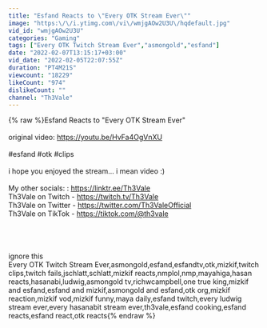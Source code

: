```yaml
---
title: "Esfand Reacts to \"Every OTK Stream Ever\""
image: "https:\/\/i.ytimg.com\/vi\/wmjgAOw2U3U\/hqdefault.jpg"
vid_id: "wmjgAOw2U3U"
categories: "Gaming"
tags: ["Every OTK Twitch Stream Ever","asmongold","esfand"]
date: "2022-02-07T13:15:17+03:00"
vid_date: "2022-02-05T22:07:55Z"
duration: "PT4M21S"
viewcount: "18229"
likeCount: "974"
dislikeCount: ""
channel: "Th3Vale"
---
```

{% raw %}Esfand Reacts to &quot;Every OTK Stream Ever&quot;<br /><br />original video: <a rel="nofollow" target="blank" href="https://youtu.be/HvFa4OgVnXU">https://youtu.be/HvFa4OgVnXU</a><br /><br />#esfand #otk #clips<br /><br />i hope you enjoyed the stream... i mean video :)<br /><br />My other socials: : <a rel="nofollow" target="blank" href="https://linktr.ee/Th3Vale">https://linktr.ee/Th3Vale</a><br />Th3Vale on Twitch - <a rel="nofollow" target="blank" href="https://twitch.tv/Th3Vale​​​​​​​">https://twitch.tv/Th3Vale​​​​​​​</a><br />Th3Vale on Twitter - <a rel="nofollow" target="blank" href="https://twitter.com/Th3ValeOfficial">https://twitter.com/Th3ValeOfficial</a><br />Th3Vale on TikTok - <a rel="nofollow" target="blank" href="https://tiktok.com/@th3vale">https://tiktok.com/@th3vale</a><br /><br /><br /><br /><br />ignore this<br />Every OTK Twitch Stream Ever,asmongold,esfand,esfandtv,otk,mizkif,twitch clips,twitch fails,jschlatt,schlatt,mizkif reacts,nmplol,nmp,mayahiga,hasan reacts,hasanabi,ludwig,asmongold tv,richwcampbell,one true king,mizkif and esfand,esfand and mizkif,asmongold and esfand,otk org,mizkif reaction,mizkif vod,mizkif funny,maya daily,esfand twitch,every ludwig stream ever,every hasanabit stream ever,th3vale,esfand cooking,esfand reacts,esfand react,otk reacts{% endraw %}
